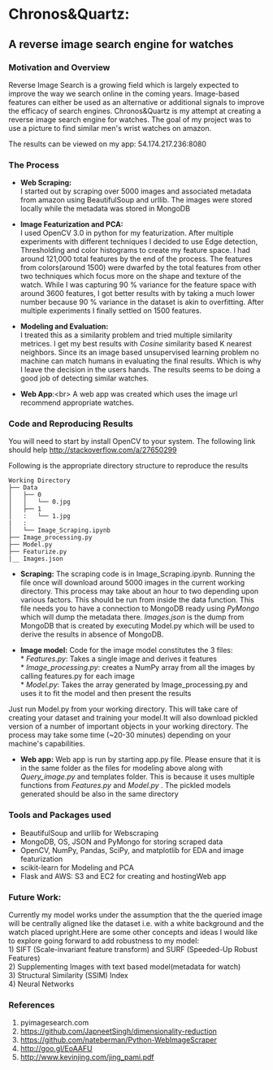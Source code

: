 # Chronos&Quartz:<br/>
## A reverse image search engine for watches

### Motivation and Overview
Reverse Image Search is a growing field which is largely expected to improve the way we search online
in the coming years. Image-based features can either be used as an alternative or additional signals
to improve the efficacy of search engines. Chronos&Quartz is my attempt at creating a reverse image search engine for watches.
The goal of my project was to use a picture to find similar men's wrist watches on amazon.

The results can be viewed on my app: 54.174.217.236:8080

### The Process

* __Web Scraping:__<br />
  I started out by scraping over 5000 images and associated metadata from amazon using BeautifulSoup and urllib.
  The images were stored locally while the metadata was stored in MongoDB

* __Image Featurization and PCA:__<br />
 I used OpenCV 3.0 in python for my featurization. After multiple experiments with different techniques I decided to use Edge detection, Thresholding and color histograms to create my feature space. I had around 121,000 total features by the end of the process. The features from colors(around 1500) were dwarfed by the total features from other two techniques which focus more on the shape
 and texture of the watch. While I was capturing 90 % variance for the feature space with around 3600 features, I got better results with
 by taking a much lower number because 90 % variance  in the dataset is akin to overfitting. After multiple experiments I finally settled on 1500 features.



* __Modeling and Evaluation:__<br />
  I treated this as a similarity problem and tried multiple similarity metrices. I get my best results with *Cosine* similarity based K nearest neighbors.
  Since its an image based unsupervised learning problem no machine can match humans in evaluating the final results. Which is why I leave the decision in the users hands. The results seems to be doing a good job of detecting similar watches.

* __Web App__:<br\>
  A web app was created which uses the image url recommend appropriate watches.

### Code and Reproducing Results
You will need to start by install OpenCV to your system. The following link should help
http://stackoverflow.com/a/27650299

Following is the appropriate directory structure to reproduce the results
```
Working Directory
├── Data
│   ├── 0
│   │   └── 0.jpg
│   ├── 1
│   :   └── 1.jpg
|   :
│   └── Image_Scraping.ipynb
├── Image_processing.py
├── Model.py
├── Featurize.py
|__ Images.json

```


* __Scraping:__
The scraping code is in Image_Scraping.ipynb. Running the file once will download around 5000 images in the current working directory. This process may take about an hour to two depending upon various factors. This should be run from inside the data function.
This file needs you to have a connection to MongoDB ready using *PyMongo* which will dump the metadata there.
*Images.json* is the dump from MongoDB that is created by executing Model.py which will be used to derive the results in absence of
MongoDB.

* __Image model:__
Code for the image model constitutes the 3 files: <br />
          * *Features.py*: Takes a single image and derives it features<br />
          * *Image_processing.py*: creates a NumPy array from all the images by calling features.py for each image<br />
          * *Model.py*: Takes the array generated by Image_processing.py and uses it to fit the model and then present the results<br />

Just run Model.py from your working directory. This will take care of  creating your dataset and training your model.It will also download pickled version of a number of important objects in your working directory. The process may take some time (~20-30 minutes) depending on your machine's capabilities.


* __Web app:__
  Web app is run by starting app.py file. Please ensure that it is in the same folder as the files for modeling above along with *Query_image.py* and templates folder. This is because it uses multiple functions from *Features.py* and *Model.py* .
  The pickled models generated should be also in the same directory <br/>


### Tools and Packages used

* BeautifulSoup and urllib for Webscraping
* MongoDB, OS, JSON and PyMongo for storing scraped data
* OpenCV, NumPy, Pandas, SciPy, and  matplotlib for EDA and image featurization
* scikit-learn for Modeling and PCA
* Flask and AWS: S3 and EC2 for creating and hostingWeb app


### Future Work:

  Currently my model works under the assumption that the the queried image will be centrally aligned like the dataset
  i.e. with a white background and the watch placed upright.Here are some other concepts and ideas I would like to explore
  going forward to add robustness to my model:<br />
    1) SIFT (Scale-invariant feature transform) and SURF (Speeded-Up Robust Features) <br />
    2) Supplementing Images with  text based model(metadata for watch)<br/>
    3) Structural Similarity (SSIM) Index<br />
    4) Neural Networks<br />


### References
1) pyimagesearch.com <br />
2) https://github.com/JapneetSingh/dimensionality-reduction <br />
3) https://github.com/nateberman/Python-WebImageScraper<br />
4) http://goo.gl/EoAAFU<br />
5) http://www.kevinjing.com/jing_pami.pdf<br/>
